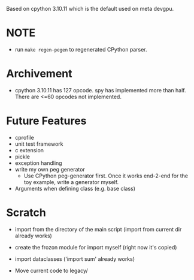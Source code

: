 Based on cpython 3.10.11 which is the default used on meta devgpu.

# NOTE
- run `make regen-pegen` to regenerated CPython parser.

# Archivement
- cpython 3.10.11 has 127 opcode. spy has implemented more than half. There are <=60 opcodes not implemented.

# Future Features
- cprofile
- unit test framework
- c extension
- pickle
- exception handling
- write my own peg generator
  - Use CPython peg-generator first. Once it works end-2-end for the toy example, write a generator myself.
- Arguments when defining class (e.g. base class)



# Scratch

- import from the directory of the main script (import from current dir already works)

- create the frozon module for import myself (right now it's copied)

- import dataclasses ('import sum' already works)

- Move current code to legacy/
